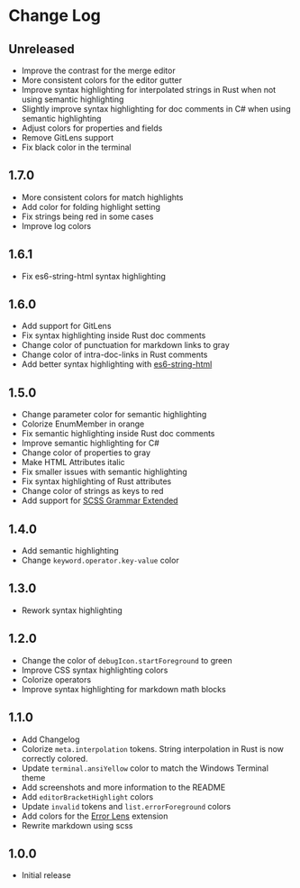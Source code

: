 # Change Log

## Unreleased

- Improve the contrast for the merge editor
- More consistent colors for the editor gutter
- Improve syntax highlighting for interpolated strings in Rust when not using semantic highlighting
- Slightly improve syntax highlighting for doc comments in C# when using semantic highlighting
- Adjust colors for properties and fields
- Remove GitLens support
- Fix black color in the terminal

## 1.7.0

- More consistent colors for match highlights
- Add color for folding highlight setting
- Fix strings being red in some cases
- Improve log colors

## 1.6.1

- Fix es6-string-html syntax highlighting

## 1.6.0

- Add support for GitLens
- Fix syntax highlighting inside Rust doc comments
- Change color of punctuation for markdown links to gray
- Change color of intra-doc-links in Rust comments
- Add better syntax highlighting with [es6-string-html](https://marketplace.visualstudio.com/items?itemName=Tobermory.es6-string-html)

## 1.5.0

- Change parameter color for semantic highlighting
- Colorize EnumMember in orange
- Fix semantic highlighting inside Rust doc comments
- Improve semantic highlighting for C#
- Change color of properties to gray
- Make HTML Attributes italic
- Fix smaller issues with semantic highlighting
- Fix syntax highlighting of Rust attributes
- Change color of strings as keys to red
- Add support for [SCSS Grammar Extended](https://marketplace.visualstudio.com/items?itemName=dannymcgee.scss-grammar-extended)

## 1.4.0

- Add semantic highlighting
- Change `keyword.operator.key-value` color

## 1.3.0

- Rework syntax highlighting

## 1.2.0

- Change the color of `debugIcon.startForeground` to green
- Improve CSS syntax highlighting colors
- Colorize operators
- Improve syntax highlighting for markdown math blocks

## 1.1.0

- Add Changelog
- Colorize `meta.interpolation` tokens. String interpolation in Rust is now correctly colored.
- Update `terminal.ansiYellow` color to match the Windows Terminal theme
- Add screenshots and more information to the README
- Add `editorBracketHighlight` colors
- Update `invalid` tokens and `list.errorForeground` colors
- Add colors for the [Error Lens](https://marketplace.visualstudio.com/items?itemName=usernamehw.errorlens) extension
- Rewrite markdown using scss

## 1.0.0

- Initial release
